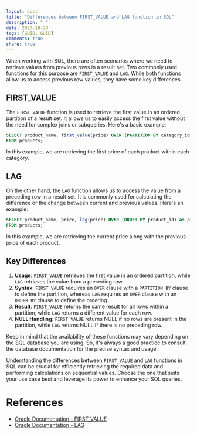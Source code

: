 ```yaml
---
layout: post
title: "Differences between FIRST_VALUE and LAG function in SQL"
description: " "
date: 2023-10-20
tags: [GUID, GUID]
comments: true
share: true
---
```


When working with SQL, there are often scenarios where we need to retrieve values from previous rows in a result set. Two commonly used functions for this purpose are `FIRST_VALUE` and `LAG`. While both functions allow us to access previous row values, they have some key differences. 

## FIRST_VALUE

The `FIRST_VALUE` function is used to retrieve the first value in an ordered partition of a result set. It allows us to easily access the first value without the need for complex joins or subqueries. Here's a basic example:

```sql
SELECT product_name, first_value(price) OVER (PARTITION BY category_id ORDER BY product_id)
FROM products;
```

In this example, we are retrieving the first price of each product within each category.

## LAG

On the other hand, the `LAG` function allows us to access the value from a preceding row in a result set. It is commonly used for calculating the difference or the change between current and previous values. Here's an example:

```sql
SELECT product_name, price, lag(price) OVER (ORDER BY product_id) as previous_price
FROM products;
```

In this example, we are retrieving the current price along with the previous price of each product.

## Key Differences

1. **Usage**: `FIRST_VALUE` retrieves the first value in an ordered partition, while `LAG` retrieves the value from a preceding row.
2. **Syntax**: `FIRST_VALUE` requires an `OVER` clause with a `PARTITION BY` clause to define the partition, whereas `LAG` requires an `OVER` clause with an `ORDER BY` clause to define the ordering.
3. **Result**: `FIRST_VALUE` returns the same result for all rows within a partition, while `LAG` returns a different value for each row.
4. **NULL Handling**: `FIRST_VALUE` returns NULL if no rows are present in the partition, while `LAG` returns NULL if there is no preceding row.

Keep in mind that the availability of these functions may vary depending on the SQL database you are using. So, it's always a good practice to consult the database documentation for the precise syntax and usage.

Understanding the differences between `FIRST_VALUE` and `LAG` functions in SQL can be crucial for efficiently retrieving the required data and performing calculations on sequential values. Choose the one that suits your use case best and leverage its power to enhance your SQL queries. 

# References
- [Oracle Documentation - FIRST_VALUE](https://docs.oracle.com/en/database/oracle/oracle-database/21/sqlrf/FIRST_VALUE.html#GUID-0A361F12-8633-4A75-AF2E-0AFE5F967B4D)
- [Oracle Documentation - LAG](https://docs.oracle.com/en/database/oracle/oracle-database/21/sqlrf/LAG.html#GUID-20BC8E45-8C1D-4FD9-9062-5F7A01D7461A)
